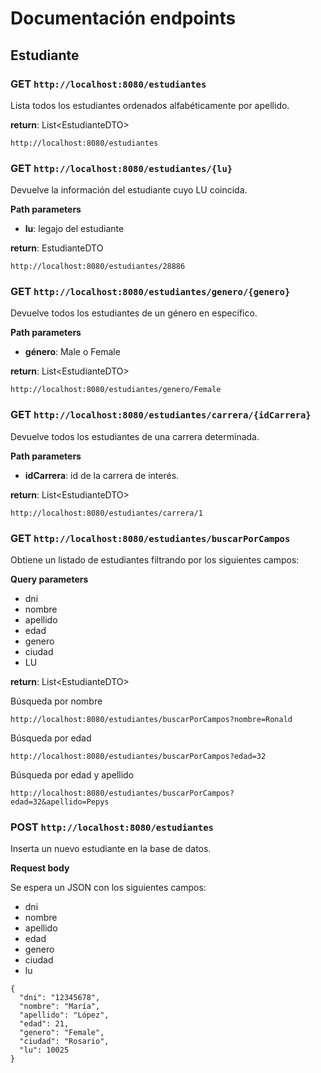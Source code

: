 # Documentación endpoints

## Estudiante

### GET **`http://localhost:8080/estudiantes`**

Lista todos los estudiantes ordenados alfabéticamente por apellido.

**return**: List&lt;EstudianteDTO&gt;

```
http://localhost:8080/estudiantes
```

### GET **`http://localhost:8080/estudiantes/{lu}`**

Devuelve la información del estudiante cuyo LU coincida.

**Path parameters**
* **lu**: legajo del estudiante

**return**: EstudianteDTO

```
http://localhost:8080/estudiantes/28886
```

### GET **`http://localhost:8080/estudiantes/genero/{genero}`**

Devuelve todos los estudiantes de un género en específico.

**Path parameters**
* **género**: Male o Female

**return**: List&lt;EstudianteDTO&gt;

```
http://localhost:8080/estudiantes/genero/Female
```

### GET **`http://localhost:8080/estudiantes/carrera/{idCarrera}`**

Devuelve todos los estudiantes de una carrera determinada.

**Path parameters**
* **idCarrera**: id de la carrera de interés.

**return**: List&lt;EstudianteDTO&gt;

```
http://localhost:8080/estudiantes/carrera/1
```

### GET **`http://localhost:8080/estudiantes/buscarPorCampos`**

Obtiene un listado de estudiantes filtrando por los siguientes campos:

**Query parameters**
* dni
* nombre
* apellido
* edad
* genero
* ciudad
* LU

**return**: List&lt;EstudianteDTO&gt;

Búsqueda por nombre
```
http://localhost:8080/estudiantes/buscarPorCampos?nombre=Ronald
```
Búsqueda por edad
```
http://localhost:8080/estudiantes/buscarPorCampos?edad=32
```
Búsqueda por edad y apellido
```
http://localhost:8080/estudiantes/buscarPorCampos?edad=32&apellido=Pepys
```

### POST **`http://localhost:8080/estudiantes`**

Inserta un nuevo estudiante en la base de datos.

**Request body**

Se espera un JSON con los siguientes campos:

* dni
* nombre
* apellido
* edad
* genero
* ciudad
* lu

```
{
  "dni": "12345678",
  "nombre": "María",
  "apellido": "López",
  "edad": 21,
  "genero": "Female",
  "ciudad": "Rosario",
  "lu": 10025
}
```